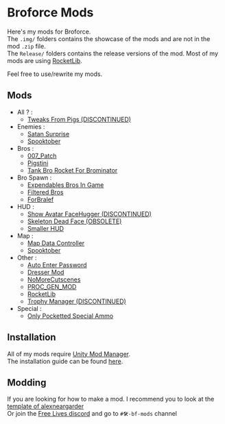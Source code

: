 # Broforce Mods

Here's my mods for Broforce.  
The `.img/` folders contains the showcase of the mods and are not in the mod `.zip` file.  
The `Release/` folders contains the release versions of the mod.
Most of my mods are using [RocketLib](RocketLib/).

Feel free to use/rewrite my mods.

## Mods

* All ? :
  * [Tweaks From Pigs (DISCONTINUED)](TweakFromPigs/)
* Enemies :
  * [Satan Surprise](SatanSurprise/)
  * [Spooktober](Spooktober/)
* Bros :
  * [007_Patch](007_Patch/)
  * [Pigstini](Pigstini/)
  * [Tank Bro Rocket For Brominator](TankBroRocketForBrominator/)
* Bro Spawn :
  * [Expendables Bros In Game](ExpendablesBrosInGame/)
  * [Filtered Bros](FilteredBros/)
  * [ForBralef](ForBralef/)
* HUD :
  * [Show Avatar FaceHugger (DISCONTINUED)](ShowAvatarFaceHugger/)
  * [Skeleton Dead Face (OBSOLETE)](SkeletonDeadFace/)
  * [Smaller HUD](SmallerHUD/)
* Map :
  * [Map Data Controller](MapDataController/)
  * [Spooktober](Spooktober/)
* Other :
  * [Auto Enter Password](AutoEnterPassword/)
  * [Dresser Mod](DresserMod/)
  * [NoMoreCutscenes](NoMoreCutscenes/)
  * [PROC_GEN_MOD](Proc_Gen_Mod/)
  * [RocketLib](RocketLib/)
  * [Trophy Manager (DISCONTINUED)](TrophyManager/)
* Special :
  * [Only Pocketted Special Ammo](OnlyPockettedSpecialAmmo/)

## Installation

All of my mods require [Unity Mod Manager](https://www.nexusmods.com/site/mods/21).  
The installation guide can be found [here](https://steamcommunity.com/sharedfiles/filedetails/?id=2434812447).  

## Modding

If you are looking for how to make a mod. I recommend you to look at the [template of alexneargarder](https://github.com/alexneargarder/BroforceMods#how-to-create-your-own-mods)  
Or join the [Free Lives discord](https://discord.gg/apF89qZzQ2) and go to `#🛠-bf-mods` channel
